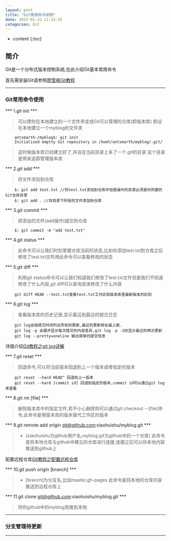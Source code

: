 ```yaml
---
layout: post
title: "Git常用命令说明"
date: 2015-01-22 11:14:55
categories: Git
---
```


* content
{:toc}

## 简介

Git是一个分布式版本控制系统,在此介绍Git基本常用命令

首先需安装Git请参照[廖雪峰Git教程][1]

  [1]:http://www.liaoxuefeng.com/wiki/0013739516305929606dd18361248578c67b8067c8c017b000/00137396287703354d8c6c01c904c7d9ff056ae23da865a000

---

### Git常用命令使用

*** 1.git init ***

> 可以使你在本地建立的一个文件夹变成Git可以管理的仓库(即版本库)
> 假设在本地建立一个myblog的文件夹
```git
	antsmarth-/myblog$: git init
	Initialized emptty Git repository in /homt/antsmarth/myblog/.git/
```
>这时候版本库已经建立好了,并且在当前目录上多了一个.git的目录
>这个目录是用来追踪管理版本库

*** 2.git add ***

> 将文件添加到仓库
```git
	$: git add test.txt //将test.txt添加到仓库中但是操作的目录必须是你所建的Git仓库目录
    $: git add . //将目录下所有的文件添加到仓库
```
*** 3.git commit ***
	
> 把添加的文件(add操作)提交到仓库
```git	
    $: git commit -m "add test.txt"
```
*** 4.git status ***

> 此命令可以让我们时刻掌握仓库当前的状态,比如你添加test.txt到仓库之后修改了test.txt文件用此命令可以查看修改的状态

*** 5.git diff ***

> 利用git status命令可以让我们知道我们修改了test.txt文件但是我们不知道修改了什么内容,git diff可以查询具体修改了什么内容
```git
	git diff HEAD --test.txt查看test.txt工作区和版本库里最新版本的区别
```
*** 6.git log ***

> 查看版本库的历史记录,显示最近到最远的提交日志
```git	
	git log会按提交时间列出所有的更新,最近的更新排在最上面.
	git log -p 会展开显示每次提交的内容差异,git log -p -2则显示最近的两次更新
	git log --pretty=oneline 输出简单的提交信息
```
详细介绍[Git教程之git log详解](http://git-scm.com/book/zh/v1/Git-%E5%9F%BA%E7%A1%80-%E6%9F%A5%E7%9C%8B%E6%8F%90%E4%BA%A4%E5%8E%86%E5%8F%B2)

*** 7.git reset ***

> 回退命令,可以将当前版本回退到上一个版本或者指定的版本
```git
	git reset --hard HEAD^ 回退到上一版本
	git reset --hard [commit id] 回退到指定的版本,commit id可以通过git log来查看
```
*** 8.git rm [file] ***

> 删除版本库中的指定文件,若不小心删除则可以通过git checkout --[file]命令,此命令是用版本库的版本替代工作区的版本
	
*** 9.git remote add origin git@github.com:xiaohuishu/myblog.git ***

> * (xiaohuishu为github用户名,myblog.git为github中的一个仓库)
> 此命令是将本地仓库与github中建立的仓库进行连接,连接之后可以将本地内容推送到github上

配置远程仓库[Git教程之配置远程仓库](http://www.liaoxuefeng.com/wiki/0013739516305929606dd18361248578c67b8067c8c017b000/001374385852170d9c7adf13c30429b9660d0eb689dd43a000)

*** 10.git push origin [branch] ***

> * [branch]为分支名,比如master,gh-pages
>此命令是将本地的仓库内容推送到远程仓库上

*** 11.git clone git@github.com:xiaohuishu/myblog.git ***

> 将你github中的myblog克隆到本地

---

### 分支管理待更新

---




